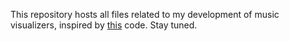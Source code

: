 This repository hosts all files related to my development of music visualizers, inspired by [this](https://github.com/Hvass-Labs/TensorFlow-Tutorials/blob/master/14_DeepDream.ipynb) code. Stay tuned.
